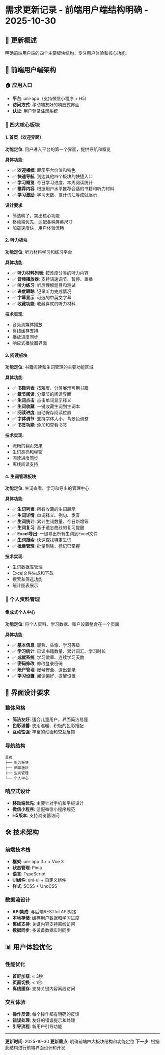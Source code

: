 # 需求更新记录 - 前端用户端结构明确 - 2025-10-30

## 📝 更新概述

明确前端用户端的四个主要板块结构，专注用户体验和核心功能。

## 🎯 前端用户端架构

### 🏠 应用入口
- **平台**: uni-app（支持微信小程序 + H5）
- **访问方式**: 移动端友好的响应式界面
- **认证**: 用户登录注册系统

### 📱 四大核心板块

#### 1. 首页（欢迎界面）
**功能定位**: 用户进入平台的第一个界面，提供导航和概览

**具体功能**:
- ✅ **欢迎横幅**: 展示平台价值和特色
- ✅ **快速导航**: 到达其他四个板块的快捷入口
- ✅ **学习概览**: 今日学习进度、本周阅读统计
- ✅ **推荐内容**: 根据用户水平推荐合适的书籍和听力材料
- ✅ **学习激励**: 学习天数、累计词汇等成就展示

**设计要求**:
- 简洁明了，突出核心功能
- 移动端优先，适配各种屏幕尺寸
- 加载速度快，用户体验流畅

#### 2. 听力板块
**功能定位**: 听力材料学习和练习平台

**具体功能**:
- ✅ **听力材料列表**: 按难度分类的听力内容
- ✅ **音频播放器**: 支持语速调节、暂停、重播
- ✅ **听力练习**: 听后理解题目和测试
- ✅ **进度跟踪**: 记录听力完成情况
- ✅ **字幕显示**: 可选的中英文字幕
- ✅ **收藏功能**: 收藏喜欢的听力材料

**技术实现**:
- 音频流媒体播放
- 离线缓存支持
- 播放进度同步
- 响应式播放器界面

#### 3. 阅读板块
**功能定位**: 书籍阅读和生词管理的主要功能区域

**具体功能**:
- ✅ **书籍列表**: 按难度、分类展示可用书籍
- ✅ **章节阅读**: 分章节的阅读界面
- ✅ **生词点击**: 点击单词显示释义
- ✅ **生词收藏**: 一键收藏生词到生词本
- ✅ **阅读进度**: 自动保存阅读位置
- ✅ **字体调节**: 支持字体大小、背景色调整
- ✅ **书签功能**: 添加和查看书签

**技术实现**:
- 流畅的翻页效果
- 生词高亮和弹窗
- 阅读进度同步
- 离线阅读支持

#### 4. 生词管理板块
**功能定位**: 生词查看、学习和导出的管理中心

**具体功能**:
- ✅ **生词列表**: 所有收藏的生词展示
- ✅ **生词详情**: 单词释义、例句、发音
- ✅ **生词统计**: 累计生词数量、今日新增等
- ✅ **生词复习**: 基于遗忘曲线的复习提醒
- ✅ **Excel导出**: 一键导出所有生词到Excel文件
- ✅ **生词搜索**: 快速查找特定生词
- ✅ **批量管理**: 批量删除、标记已掌握

**技术实现**:
- 生词数据库管理
- Excel文件生成和下载
- 搜索和筛选功能
- 统计图表展示

### 👤 个人资料管理

#### 集成式个人中心
**功能定位**: 将个人资料、学习数据、账户设置整合在一个页面

**具体功能**:
- ✅ **基本信息**: 昵称、头像、学习等级
- ✅ **学习统计**: 已读书籍数量、累计词汇、学习时长
- ✅ **成就系统**: 学习徽章、连续学习天数
- ✅ **密码修改**: 修改登录密码
- ✅ **账户管理**: 账号安全、退出登录
- ✅ **学习设置**: 阅读偏好、提醒设置

## 🎨 界面设计要求

### 整体风格
- **简洁友好**: 适合儿童用户，界面简洁易懂
- **色彩温馨**: 使用温暖、积极的色彩搭配
- **互动性强**: 丰富的动画和交互反馈

### 导航结构
```
首页
├── 听力板块
├── 阅读板块
├── 生词管理
└── 个人中心
```

### 响应式设计
- **移动端优先**: 主要针对手机和平板设计
- **微信小程序**: 适配微信小程序规范
- **H5版本**: 支持浏览器访问

## 🛠️ 技术架构

### 前端技术栈
- **框架**: uni-app 3.x + Vue 3
- **状态管理**: Pinia
- **语言**: TypeScript
- **UI组件**: uni-ui + 自定义组件
- **样式**: SCSS + UnoCSS

### 数据流设计
- **API集成**: 与后端RESTful API对接
- **本地存储**: 缓存用户数据和学习进度
- **离线支持**: 关键内容支持离线访问
- **数据同步**: 多设备数据实时同步

## 📊 用户体验优化

### 性能优化
- **首屏加载**: < 3秒
- **页面切换**: < 1秒
- **离线缓存**: 支持关键内容离线访问

### 交互体验
- **操作反馈**: 每个操作都有明确的反馈
- **错误处理**: 友好的错误提示和处理
- **引导流程**: 新用户引导功能

---

**更新时间**: 2025-10-30
**更新重点**: 明确前端四大板块结构和功能定位
**下一步**: 根据此结构进行前端界面设计和开发